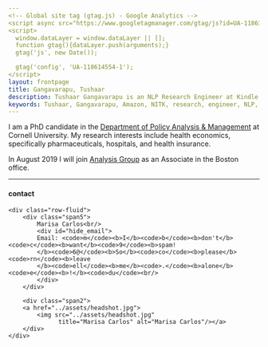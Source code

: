 ```yaml
---
<!-- Global site tag (gtag.js) - Google Analytics -->
<script async src="https://www.googletagmanager.com/gtag/js?id=UA-118614554-1"></script>
<script>
  window.dataLayer = window.dataLayer || [];
  function gtag(){dataLayer.push(arguments);}
  gtag('js', new Date());

  gtag('config', 'UA-118614554-1');
</script>
layout: frontpage
title: Gangavarapu, Tushaar
description: Tushaar Gangavarapu is an NLP Research Engineer at Kindle Content Experience and Quality Algorithms, Amazon.com, Inc. 
keywords: Tushaar, Gangavarapu, Amazon, NITK, research, engineer, NLP, ML, AI, DL
---
```


I am a PhD candidate in the [Department of Policy Analysis &amp; Management](http://www.human.cornell.edu/pam) at Cornell University.
My research interests include health economics, specifically pharmaceuticals, hospitals, and health insurance.

In August 2019 I will join [Analysis Group](https://www.analysisgroup.com) as an Associate in the Boston office.


---

<div class="container">
<h4><a name="contact"></a>contact</h4>

    <div class="row-fluid">
        <div class="span5">
            Marisa Carlos<br/>
            <div id="hide_email">
            Email: <code>m</code><b>I</b><code>b</code><b>don't</b><code>c</code><b>want</b><code>9</code><b>spam!
            </b><code>6@</code><b>So</b><code>co</code><b>please</b><code>rn</code><b>leave
            </b><code>ell</code><b>me</b><code>.</code><b>alone</b><code>e</code><b>!</b><code>du</code><br/>
            </div>
        </div>

        <div class="span2">
        <a href="../assets/headshot.jpg">
            <img src="../assets/headshot.jpg"
                  title="Marisa Carlos" alt="Marisa Carlos"/></a>
        </div>
    </div>
</div>